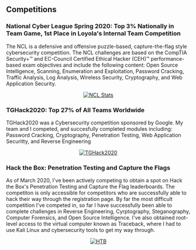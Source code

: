 ## Competitions

### National Cyber League Spring 2020: Top 3% Nationally in Team Game, 1st Place in Loyola's Internal Team Competition

The NCL is a defensive and offensive puzzle-based, capture-the-flag style cybersecurity competition.
The NCL challenges are based on the CompTIA Security+™ and EC-Council Certified Ethical Hacker (CEH)™ performance-based exam objectives 
and include the following content: Open Source Intelligence, Scanning, Enumeration and Exploitation, Password Cracking, 
Traffic Analysis, Log Analysis, Wireless Security, Cryptography, and Web Application Security.


<div align="center">
      <a href="https://cyberskyline.com/report/60RWA18T17A1">
     <img src="https://images.squarespace-cdn.com/content/v1/5e13a4b584a68c775e362068/1585194403547-1N1WRAB2IK9LEJVHOOS5/ke17ZwdGBToddI8pDm48kKklMdf66XgLAtg98Hz3uxUUqsxRUqqbr1mOJYKfIPR7LoDQ9mXPOjoJoqy81S2I8N_N4V1vUb5AoIIIbLZhVYxCRW4BPu10St3TBAUQYVKcFcxV5c9Mgbb-oBZreQhAYPSwMg_xxWyl2eBnqREVV3aRn_9RAiPEiGZ-BMcksJd6/NCL+CyberSkyline+Color-01.png?format=500w" 
      alt="NCL Stats" 
      style="size:900%;">
      </a>
    </div>
    
    
### TGHack2020: Top 27% of All Teams Worldwide

TGHack2020 was a Cybersecurity competition sponsored by Google. My team and I competed, and succesfully completed modules including:
Password Cracking, Cryptography, Penetration Testing, Web Application Securitty, and Reverse Engineering


<div align="center">
      <a href="https://tghack.no/">
     <img src="https://ctftime.org/media/events/sort_vertikal_600px_1.png" 
      alt="TGHack2020" 
      style="size:900%;">
      </a>
    </div>
    
### Hack the Box: Penetration Testing and Capture the Flags
As of March 2020, I've been actively competing to obtain a spot on Hack the Box's Penetration Testing and Capture the Flag leaderboards. The competiton is only
accessible for competitors who are successfully able to hack their way through the registration page. By far the most difficult competition I've competed in,
so far I have successfully been able to complete challenges in Reverse Engineering, Cyrptography, Steganography, Computer Forensics, and Open Source Intelligence.
I've also obtained root-level access to the virtual computer known as Traceback, where I had to use Kali Linux and cybersecurity tools to get my way through.


<div align="center">
      <a href="https://www.hackthebox.eu/">
     <img src="https://miro.medium.com/max/3186/1*ZNvI3P8tXMgcSmmNXqa0Ig.png" 
      alt="HTB" 
      style="size:900%;">
      </a>
    </div>
    
    



